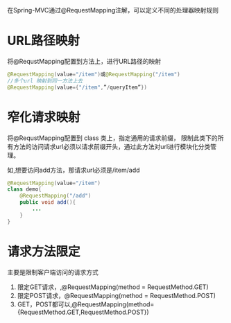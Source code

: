 
<!-- @RequestMapping -->

在Spring-MVC通过@RequestMapping注解，可以定义不同的处理器映射规则

# URL路径映射
将@RequstMapping配置到方法上，进行URL路径的映射

```java
@RequestMapping(value="/item")或@RequestMapping("/item")
//多个url 映射到同一方法上去
@RequestMapping(value={"/item",”/queryItem”})
```

# 窄化请求映射
将@RequstMapping配置到 class 类上，指定通用的请求前缀， 限制此类下的所有方法的访问请求url必须以请求前缀开头，通过此方法对url进行模块化分类管理。

如,想要访问add方法，那请求url必须是/item/add
```java
@RequestMapping(value="/item")
class demo{
    @RequestMapping("/add")
    public void add(){
        ...
    }
}
```

# 请求方法限定 

主要是限制客户端访问的请求方式
1. 限定GET请求，,@RequestMapping(method = RequestMethod.GET)
2. 限定POST请求，@RequestMapping(method = RequestMethod.POST)
3. GET，POST都可以,@RequestMapping(method={RequestMethod.GET,RequestMethod.POST})